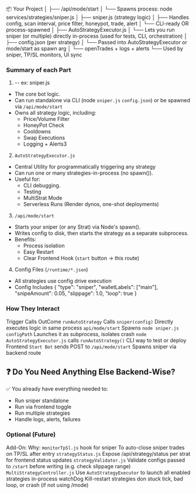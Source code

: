 📦 Your Project
│
├── /api/mode/start
│    └── Spawns process: node services/strategies/sniper.js <configPath>
│
├── sniper.js (strategy logic)
│    ├── Handles config, scan interval, price filter, honeypot, trade, alert
│    └── CLI-ready OR process-spawned
│
├── AutoStrategyExecutor.js
│    └── Lets you run sniper (or multiple) directly in-process (used for tests, CLI, orchestration)
│
├── config.json (per strategy)
│    └── Passed into AutoStrategyExecutor or mode/start as spawn arg
│
└── openTrades + logs + alerts
     └── Used by sniper, TP/SL monitors, UI sync



### Summary of each Part 
1. -- ex: sniper.js
- The core bot logic. 
- Can run standalone via CLI (node `sniper.js` `config.json`) or be spawned via `/api/mode/start`
- Owns all strategy logic, including: 
    - Price/Volume Filter
    - HoneyPot Check
    - Cooldowns
    - Swap Executions
    - Logging + Alerts3

2. `AutoStrategyExecutor.js`
- Central Utility for programmatically triggering any strategy 
- Can run one or many strategies-in-process (no spawn()). 
- Useful for: 
    - CLI debugging. 
    - Testing 
    - MultiStrat Mode
    - Serverless Runs (Render dynos, one-shot deployments) 


3. `/api/mode/start`
- Starts your sniper (or any Strat) via Node's spawn(). 
- Writes config to disk, then starts the strategy as a separate subprocess. 
- Benefits: 
    - Process isolation
    - Easy Restart 
    - Clear Frontend Hook (`start` button -> this route)


4. Config Files (`/runtime/*.json`) 
- All strategies use config drive execution 
- Config Includes 
{
  "type": "sniper",
  "walletLabels": ["main"],
  "snipeAmount": 0.05,
  "slippage": 1.0,
  "loop": true
}





### How They Interact 

Trigger                         Calls                                OutCome 
`runAutoStrategy`               Calls `sniper(config)`               Directly executes logic in same process
`api/mode/start`                Spawns `node sniper.js configPath`   Launches it as subprocess, isolates crash
`node AutoStrategyExecutor.js`  calls `runAutoStrategy()`            CLI way to test or deploy 
Frontend `Start Bot`            sends POST to `/api/mode/start`      Spawns sniper via backend route



## ❓ Do You Need Anything Else Backend-Wise?
✅ You already have everything needed to:
- Run sniper standalone
- Run via frontend toggle
- Run multiple strategies
- Handle logs, alerts, failures



### Optional (Future) 
Add-On:                                         Why:
`monitorTpSl.js` hook for sniper                To auto-close sniper trades on TP/SL after entry 
`strategyStatus.js`                             Expose /api/strategy/status per strat for frontend status updates
`strategyValidator.js`                          Validate configs passed to `/start` before writing (e.g. check slippage range)
`MultiStrategyController.js`                    Use `AutoStrategyExecutor` to launch all enabled strategies in-process
watchDog                                        Kill-restart strategies don stuck tick, bad loop, or crash (if not using /mode)